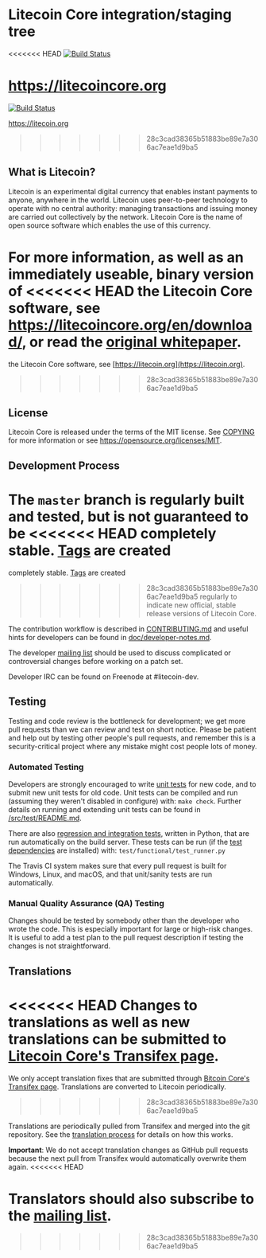 Litecoin Core integration/staging tree
=====================================

<<<<<<< HEAD
[![Build Status](https://travis-ci.org/litecoin/litecoin.svg?branch=master)](https://travis-ci.org/litecoin/litecoin)

https://litecoincore.org
=======
[![Build Status](https://travis-ci.org/litecoin-project/litecoin.svg?branch=master)](https://travis-ci.org/litecoin-project/litecoin)

https://litecoin.org
>>>>>>> 28c3cad38365b51883be89e7a306ac7eae1d9ba5

What is Litecoin?
----------------

Litecoin is an experimental digital currency that enables instant payments to
anyone, anywhere in the world. Litecoin uses peer-to-peer technology to operate
with no central authority: managing transactions and issuing money are carried
out collectively by the network. Litecoin Core is the name of open source
software which enables the use of this currency.

For more information, as well as an immediately useable, binary version of
<<<<<<< HEAD
the Litecoin Core software, see https://litecoincore.org/en/download/, or read the
[original whitepaper](https://litecoincore.org/litecoin.pdf).
=======
the Litecoin Core software, see [https://litecoin.org](https://litecoin.org).
>>>>>>> 28c3cad38365b51883be89e7a306ac7eae1d9ba5

License
-------

Litecoin Core is released under the terms of the MIT license. See [COPYING](COPYING) for more
information or see https://opensource.org/licenses/MIT.

Development Process
-------------------

The `master` branch is regularly built and tested, but is not guaranteed to be
<<<<<<< HEAD
completely stable. [Tags](https://github.com/litecoin/litecoin/tags) are created
=======
completely stable. [Tags](https://github.com/litecoin-project/litecoin/tags) are created
>>>>>>> 28c3cad38365b51883be89e7a306ac7eae1d9ba5
regularly to indicate new official, stable release versions of Litecoin Core.

The contribution workflow is described in [CONTRIBUTING.md](CONTRIBUTING.md)
and useful hints for developers can be found in [doc/developer-notes.md](doc/developer-notes.md).

The developer [mailing list](https://groups.google.com/forum/#!forum/litecoin-dev)
should be used to discuss complicated or controversial changes before working
on a patch set.

Developer IRC can be found on Freenode at #litecoin-dev.

Testing
-------

Testing and code review is the bottleneck for development; we get more pull
requests than we can review and test on short notice. Please be patient and help out by testing
other people's pull requests, and remember this is a security-critical project where any mistake might cost people
lots of money.

### Automated Testing

Developers are strongly encouraged to write [unit tests](src/test/README.md) for new code, and to
submit new unit tests for old code. Unit tests can be compiled and run
(assuming they weren't disabled in configure) with: `make check`. Further details on running
and extending unit tests can be found in [/src/test/README.md](/src/test/README.md).

There are also [regression and integration tests](/test), written
in Python, that are run automatically on the build server.
These tests can be run (if the [test dependencies](/test) are installed) with: `test/functional/test_runner.py`

The Travis CI system makes sure that every pull request is built for Windows, Linux, and macOS, and that unit/sanity tests are run automatically.

### Manual Quality Assurance (QA) Testing

Changes should be tested by somebody other than the developer who wrote the
code. This is especially important for large or high-risk changes. It is useful
to add a test plan to the pull request description if testing the changes is
not straightforward.

Translations
------------

<<<<<<< HEAD
Changes to translations as well as new translations can be submitted to
[Litecoin Core's Transifex page](https://www.transifex.com/projects/p/litecoin/).
=======
We only accept translation fixes that are submitted through [Bitcoin Core's Transifex page](https://www.transifex.com/projects/p/bitcoin/).
Translations are converted to Litecoin periodically.
>>>>>>> 28c3cad38365b51883be89e7a306ac7eae1d9ba5

Translations are periodically pulled from Transifex and merged into the git repository. See the
[translation process](doc/translation_process.md) for details on how this works.

**Important**: We do not accept translation changes as GitHub pull requests because the next
pull from Transifex would automatically overwrite them again.
<<<<<<< HEAD

Translators should also subscribe to the [mailing list](https://groups.google.com/forum/#!forum/litecoin-translators).
=======
>>>>>>> 28c3cad38365b51883be89e7a306ac7eae1d9ba5
